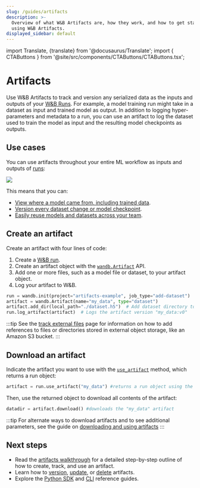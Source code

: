 ```yaml
---
slug: /guides/artifacts
description: >-
  Overview of what W&B Artifacts are, how they work, and how to get started
  using W&B Artifacts.
displayed_sidebar: default
---
```

import Translate, {translate} from '@docusaurus/Translate';
import { CTAButtons } from '@site/src/components/CTAButtons/CTAButtons.tsx';

# Artifacts

<CTAButtons productLink="https://wandb.ai/wandb/arttest/artifacts/model/iv3_trained/5334ab69740f9dda4fed/lineage" colabLink="https://colab.research.google.com/github/wandb/examples/blob/master/colabs/wandb-artifacts/Pipeline_Versioning_with_W%26B_Artifacts.ipynb"/>

Use W&B Artifacts to track and version any serialized data as the inputs and outputs of your [W&B Runs](../runs/intro.md). For example, a model training run might take in a dataset as input and trained model as output. In addition to logging hyper-parameters and metadata to a run, you can use an artifact to log the dataset used to train the model as input and the resulting model checkpoints as outputs.

## Use cases
You can use artifacts throughout your entire ML workflow as inputs and outputs of [runs](../runs/intro.md):

![](/images/artifacts/artifacts_landing_page2.png)

This means that you can:
* [View where a model came from, including trained data](./explore-and-traverse-an-artifact-graph.md).
* [Version every dataset change or model checkpoint](./create-a-new-artifact-version.md).
* [Easily reuse models and datasets across your team](./download-and-use-an-artifact.md).

## Create an artifact

Create an artifact with four lines of code:
1. Create a [W&B run](../runs/intro.md).
2. Create an artifact object with the [`wandb.Artifact`](../../ref/python/artifact.md) API.
3. Add one or more files, such as a model file or dataset, to your artifact object. 
4. Log your artifact to W&B.


```python
run = wandb.init(project="artifacts-example", job_type="add-dataset")
artifact = wandb.Artifact(name="my_data", type="dataset")
artifact.add_dir(local_path="./dataset.h5")  # Add dataset directory to artifact
run.log_artifact(artifact)  # Logs the artifact version "my_data:v0"
```

:::tip
See the [track external files](./track-external-files.md) page for information on how to add references to files or directories stored in external object storage, like an Amazon S3 bucket. 
:::

## Download an artifact
Indicate the artifact you want to use with the [`use_artifact`](../../ref/python/run.md#use_artifact) method, which returns a run object:

```python
artifact = run.use_artifact("my_data") #returns a run object using the "my_data" artifact
```

Then, use the returned object to download all contents of the artifact:

```python
datadir = artifact.download() #downloads the "my_data" artifact
```

:::tip
For alternate ways to download artifacts and to see additional parameters, see the guide on [downloading and using artifacts](./download-and-use-an-artifact.md)
:::

## Next steps
* Read the [artifacts walkthrough](./artifacts-walkthrough.md) for a detailed step-by-step outline of how to create, track, and use an artifact.
* Learn how to [version](./create-a-new-artifact-version.md), [update](./update-an-artifact.md), or [delete](./delete-artifacts.md) artifacts.
* Explore the [Python SDK](../../ref/python/artifact.md) and [CLI](../../ref/cli/wandb-artifact/README.md) reference guides.
